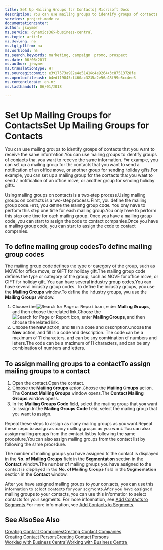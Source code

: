 ```yaml
---
title: Set Up Mailing Groups for Contacts| Microsoft Docs
description: You can use mailing groups to identify groups of contacts that you want to receive the same information, for example, for a marketing campaign or promo.
services: project-madeira
documentationcenter: 
author: jswymer
ms.service: dynamics365-business-central
ms.topic: article
ms.devlang: na
ms.tgt_pltfrm: na
ms.workload: na
ms.search.keywords: marketing, campaign, promo, prospect
ms.date: 06/06/2017
ms.author: jswymer
ms.translationtype: HT
ms.sourcegitcommit: e3917573a912a4e51416c4e926443c87513728fe
ms.openlocfilehash: b4ed119845ef460ac3235a2e56a18f99e5cc4ee3
ms.contentlocale: en-nz
ms.lasthandoff: 06/01/2018

---
```

# <a name="set-up-mailing-groups-for-contacts"></a><span data-ttu-id="0060f-103">Set Up Mailing Groups for Contacts</span><span class="sxs-lookup"><span data-stu-id="0060f-103">Set Up Mailing Groups for Contacts</span></span>
<span data-ttu-id="0060f-104">You can use mailing groups to identify groups of contacts that you want to receive the same information.</span><span class="sxs-lookup"><span data-stu-id="0060f-104">You can use mailing groups to identify groups of contacts that you want to receive the same information.</span></span> <span data-ttu-id="0060f-105">For example, you can set up a mailing group for the contacts that you want to send a notification of an office move, or another group for sending holiday gifts.</span><span class="sxs-lookup"><span data-stu-id="0060f-105">For example, you can set up a mailing group for the contacts that you want to send a notification of an office move, or another group for sending holiday gifts.</span></span>

<span data-ttu-id="0060f-106">Using mailing groups on contacts is a two-step process.</span><span class="sxs-lookup"><span data-stu-id="0060f-106">Using mailing groups on contacts is a two-step process.</span></span> <span data-ttu-id="0060f-107">First, you define the mailing group code.</span><span class="sxs-lookup"><span data-stu-id="0060f-107">First, you define the mailing group code.</span></span> <span data-ttu-id="0060f-108">You only have to perform this step one time for each mailing group.</span><span class="sxs-lookup"><span data-stu-id="0060f-108">You only have to perform this step one time for each mailing group.</span></span> <span data-ttu-id="0060f-109">Once you have a mailing group code, you can start to assign the code to contact companies.</span><span class="sxs-lookup"><span data-stu-id="0060f-109">Once you have a mailing group code, you can start to assign the code to contact companies.</span></span>

## <a name="to-define-mailing-group-codes"></a><span data-ttu-id="0060f-110">To define mailing group codes</span><span class="sxs-lookup"><span data-stu-id="0060f-110">To define mailing group codes</span></span>
<span data-ttu-id="0060f-111">The mailing group code defines the type or category of the group, such as MOVE for office move, or GIFT for holiday gift.</span><span class="sxs-lookup"><span data-stu-id="0060f-111">The mailing group code defines the type or category of the group, such as MOVE for office move, or GIFT for holiday gift.</span></span> <span data-ttu-id="0060f-112">You can have several industry group codes.</span><span class="sxs-lookup"><span data-stu-id="0060f-112">You can have several industry group codes.</span></span> <span data-ttu-id="0060f-113">To define the industry groups, you use the **Mailing Groups** window.</span><span class="sxs-lookup"><span data-stu-id="0060f-113">To define the industry groups, you use the **Mailing Groups** window.</span></span>

1. <span data-ttu-id="0060f-114">Choose the ![Search for Page or Report](media/ui-search/search_small.png "Search for Page or Report icon") icon, enter **Mailing Groups**, and then choose the related link.</span><span class="sxs-lookup"><span data-stu-id="0060f-114">Choose the ![Search for Page or Report](media/ui-search/search_small.png "Search for Page or Report icon") icon, enter **Mailing Groups**, and then choose the related link.</span></span>
2. <span data-ttu-id="0060f-115">Choose the **New** action, and fill in a code and description.</span><span class="sxs-lookup"><span data-stu-id="0060f-115">Choose the **New** action, and fill in a code and description.</span></span> <span data-ttu-id="0060f-116">The code can be a maximum of 11 characters, and can be any combination of numbers and letters.</span><span class="sxs-lookup"><span data-stu-id="0060f-116">The code can be a maximum of 11 characters, and can be any combination of numbers and letters.</span></span>

## <a name="AssignMailGroupContact"></a> <span data-ttu-id="0060f-117">To assign mailing groups to a contact</span><span class="sxs-lookup"><span data-stu-id="0060f-117">To assign mailing groups to a contact</span></span>
1. <span data-ttu-id="0060f-118">Open the contact.</span><span class="sxs-lookup"><span data-stu-id="0060f-118">Open the contact.</span></span>
2. <span data-ttu-id="0060f-119">Choose the **Mailing Groups** action.</span><span class="sxs-lookup"><span data-stu-id="0060f-119">Choose the **Mailing Groups** action.</span></span> <span data-ttu-id="0060f-120">The **Contact Mailing Groups** window opens.</span><span class="sxs-lookup"><span data-stu-id="0060f-120">The **Contact Mailing Groups** window opens.</span></span>
3. <span data-ttu-id="0060f-121">In the **Mailing Groups Code** field, select the mailing group that you want to assign.</span><span class="sxs-lookup"><span data-stu-id="0060f-121">In the **Mailing Groups Code** field, select the mailing group that you want to assign.</span></span>

<span data-ttu-id="0060f-122">Repeat these steps to assign as many mailing groups as you want.</span><span class="sxs-lookup"><span data-stu-id="0060f-122">Repeat these steps to assign as many mailing groups as you want.</span></span> <span data-ttu-id="0060f-123">You can also assign mailing groups from the contact list by following the same procedure.</span><span class="sxs-lookup"><span data-stu-id="0060f-123">You can also assign mailing groups from the contact list by following the same procedure.</span></span>

<span data-ttu-id="0060f-124">The number of mailing groups you have assigned to the contact is displayed in the **No. of Mailing Groups** field in the **Segmentation** section in the **Contact** window.</span><span class="sxs-lookup"><span data-stu-id="0060f-124">The number of mailing groups you have assigned to the contact is displayed in the **No. of Mailing Groups** field in the **Segmentation** section in the **Contact** window.</span></span>

<span data-ttu-id="0060f-125">After you have assigned mailing groups to your contacts, you can use this information to select contacts for your segments.</span><span class="sxs-lookup"><span data-stu-id="0060f-125">After you have assigned mailing groups to your contacts, you can use this information to select contacts for your segments.</span></span> <span data-ttu-id="0060f-126">For more information, see [Add Contacts to Segments](marketing-add-contact-segment.md).</span><span class="sxs-lookup"><span data-stu-id="0060f-126">For more information, see [Add Contacts to Segments](marketing-add-contact-segment.md).</span></span>

## <a name="see-also"></a><span data-ttu-id="0060f-127">See Also</span><span class="sxs-lookup"><span data-stu-id="0060f-127">See Also</span></span>
[<span data-ttu-id="0060f-128">Creating Contact Companies</span><span class="sxs-lookup"><span data-stu-id="0060f-128">Creating Contact Companies</span></span>](marketing-create-contact-companies.md)  
[<span data-ttu-id="0060f-129">Creating Contact Persons</span><span class="sxs-lookup"><span data-stu-id="0060f-129">Creating Contact Persons</span></span>](marketing-create-contact-persons.md)  
[<span data-ttu-id="0060f-130">Working with Business Central</span><span class="sxs-lookup"><span data-stu-id="0060f-130">Working with Business Central</span></span>](ui-work-product.md)

